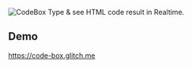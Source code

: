 ![CodeBox](https://cdn.glitch.com/90110d9-bd27-43df-ad49-a775770e486c%2F20201209_210112.png?v=1607563260341)
Type & see HTML code result in Realtime.

## Demo
https://code-box.glitch.me
